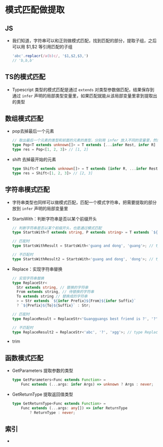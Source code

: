 # 模式匹配做提取

## JS

  - 我们知道，字符串可以和正则做模式匹配，找到匹配的部分，提取子组，之后可以用 \$1,\$2 等引用匹配的子组

    ```typescript
    'abc'.replacr(/a(b)c/, '$1,$2,$3,')
    // 'b,b,b'
    ```

## TS的模式匹配

  - Typescript 类型的模式匹配是通过 `extends` 对类型参数做匹配，结果保存到通过 `infer` 声明的局部类型变量里，如果匹配就能从该局部变量里拿到提取出的类型

## 数组模式匹配

  - pop去掉最后一个元素

    ```typescript
    // 取出最后一个元素的类型和前面的元素的类型，分别用 infer 放入不同的变量里，然后构造一个新的数组类型返回
    type Pop<T extends unknown[]> = T extends [...infer Rest, infer R] ? [...Rest] : never;
    type res = Pop<[1, 2, 3]> // [1, 2]
    ```

  - shift 去掉最开始的元素

    ```typescript
    type Shift<T extends unknown[]> = T extends [infer R, ...infer Rest] ? [...Rest] : never;
    type res = Shift<[1, 2, 3]> // [2, 3]
    ```

## 字符串模式匹配

  - 字符串类型也同样可以做模式匹配，匹配一个模式字符串，把需要提取的部分放到  `infer` 声明的局部变量里

  - StartsWith：判断字符串是否以某个前缀开头

    ```typescript
    // 判断字符串是否以某个前缀开头，也是通过模式匹配
    type StartsWith<T extends string, P extends string> = T extends `${P}${string}` ? true : false;

    // 匹配时
    type StartsWithResult = StartsWith<'guang and dong', 'guang'>; // type StartsWithResult = true

    // 不匹配时
    type StartsWithResult2 = StartsWith<'guang and dong', 'dong'>; // type StartsWithResult = fasle

    ```

  - Replace：实现字符串替换

    ```typescript
    // 实现字符串替换
    type ReplaceStr<
      Str extends string, // 替换的字符串
      From extends string, // 待替换的字符串
      To extends string // 替换成的字符串
      > = Str extends `${infer Prefix}${From}${infer Suffix}`
      ? `${Prefix}${To}${Suffix}` : Str;

    // 匹配时
    type ReplaceResult = ReplaceStr<'Guangguangs best friend is ?', '?', 'xgg'>; // type ReplaceResult = "Guangguangs best friend is xgg"

    // 不匹配时
    type ReplaceResult2 = ReplaceStr<'abc', '?', 'xgg'>; // type ReplaceResult = "abc"
    ```

  - trim

## 函数模式匹配

  - GetParameters  提取参数的类型

    ```typescript
    type GetParameters<Func extends Function> =
        Func extends (...args: infer Args) => unknown ? Args : never;
    ```

  - GetReturnType 提取返回值类型

    ```typescript
    type GetReturnType<Func extends Function> =
        Func extends (...args: any[]) => infer ReturnType
            ? ReturnType : never;
    ```

## 索引

*
